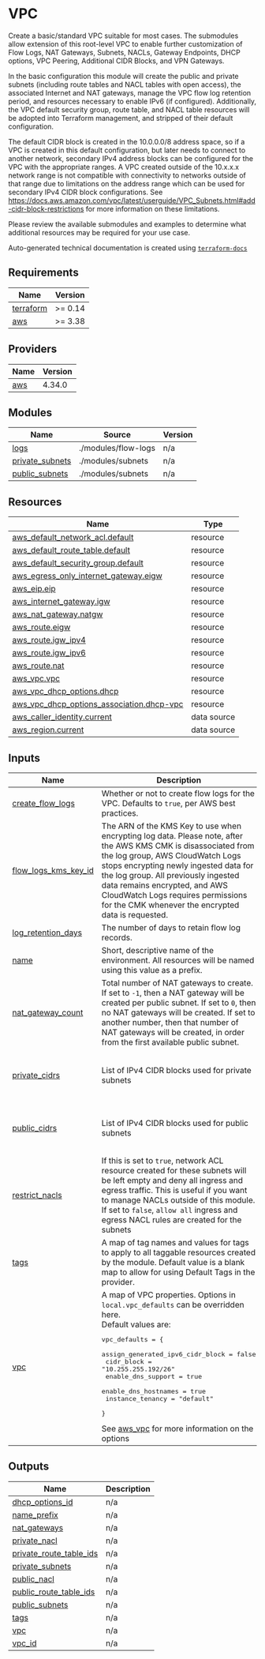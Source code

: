 # VPC

Create a basic/standard VPC suitable for most cases.  The submodules allow extension of this root-level VPC to enable
further customization of Flow Logs, NAT Gateways, Subnets, NACLs, Gateway Endpoints, DHCP options, VPC Peering, Additional CIDR Blocks, and VPN Gateways.

In the basic configuration this module will create the public and private subnets (including route tables and NACL tables
with open access), the associated Internet and NAT gateways, manage the VPC flow log retention period, and resources
necessary to enable IPv6 (if configured).  Additionally, the VPC default security group, route table, and NACL table
resources will be adopted into Terraform management, and stripped of their default configuration.

The default CIDR block is created in the 10.0.0.0/8 address space, so if a VPC is created in this default configuration,
but later needs to connect to another network, secondary IPv4 address blocks can be configured for the VPC with
the appropriate ranges.  A VPC created outside of the 10.x.x.x network range is not compatible with connectivity to networks outside of that range due to
limitations on the address range which can be used for secondary IPv4 CIDR block configurations. See
<https://docs.aws.amazon.com/vpc/latest/userguide/VPC_Subnets.html#add-cidr-block-restrictions> for more information on
these limitations.

Please review the available submodules and examples to determine what additional resources may be required for your use case.
<!-- BEGINNING OF PRE-COMMIT-TERRAFORM DOCS HOOK -->
Auto-generated technical documentation is created using [`terraform-docs`](https://terraform-docs.io/)

## Requirements

| Name | Version |
|------|---------|
| <a name="requirement_terraform"></a> [terraform](#requirement\_terraform) | >= 0.14 |
| <a name="requirement_aws"></a> [aws](#requirement\_aws) | >= 3.38 |

## Providers

| Name | Version |
|------|---------|
| <a name="provider_aws"></a> [aws](#provider\_aws) | 4.34.0 |

## Modules

| Name | Source | Version |
|------|--------|---------|
| <a name="module_logs"></a> [logs](#module\_logs) | ./modules/flow-logs | n/a |
| <a name="module_private_subnets"></a> [private\_subnets](#module\_private\_subnets) | ./modules/subnets | n/a |
| <a name="module_public_subnets"></a> [public\_subnets](#module\_public\_subnets) | ./modules/subnets | n/a |

## Resources

| Name | Type |
|------|------|
| [aws_default_network_acl.default](https://registry.terraform.io/providers/hashicorp/aws/latest/docs/resources/default_network_acl) | resource |
| [aws_default_route_table.default](https://registry.terraform.io/providers/hashicorp/aws/latest/docs/resources/default_route_table) | resource |
| [aws_default_security_group.default](https://registry.terraform.io/providers/hashicorp/aws/latest/docs/resources/default_security_group) | resource |
| [aws_egress_only_internet_gateway.eigw](https://registry.terraform.io/providers/hashicorp/aws/latest/docs/resources/egress_only_internet_gateway) | resource |
| [aws_eip.eip](https://registry.terraform.io/providers/hashicorp/aws/latest/docs/resources/eip) | resource |
| [aws_internet_gateway.igw](https://registry.terraform.io/providers/hashicorp/aws/latest/docs/resources/internet_gateway) | resource |
| [aws_nat_gateway.natgw](https://registry.terraform.io/providers/hashicorp/aws/latest/docs/resources/nat_gateway) | resource |
| [aws_route.eigw](https://registry.terraform.io/providers/hashicorp/aws/latest/docs/resources/route) | resource |
| [aws_route.igw_ipv4](https://registry.terraform.io/providers/hashicorp/aws/latest/docs/resources/route) | resource |
| [aws_route.igw_ipv6](https://registry.terraform.io/providers/hashicorp/aws/latest/docs/resources/route) | resource |
| [aws_route.nat](https://registry.terraform.io/providers/hashicorp/aws/latest/docs/resources/route) | resource |
| [aws_vpc.vpc](https://registry.terraform.io/providers/hashicorp/aws/latest/docs/resources/vpc) | resource |
| [aws_vpc_dhcp_options.dhcp](https://registry.terraform.io/providers/hashicorp/aws/latest/docs/resources/vpc_dhcp_options) | resource |
| [aws_vpc_dhcp_options_association.dhcp-vpc](https://registry.terraform.io/providers/hashicorp/aws/latest/docs/resources/vpc_dhcp_options_association) | resource |
| [aws_caller_identity.current](https://registry.terraform.io/providers/hashicorp/aws/latest/docs/data-sources/caller_identity) | data source |
| [aws_region.current](https://registry.terraform.io/providers/hashicorp/aws/latest/docs/data-sources/region) | data source |

## Inputs

| Name | Description | Type | Default | Required |
|------|-------------|------|---------|:--------:|
| <a name="input_create_flow_logs"></a> [create\_flow\_logs](#input\_create\_flow\_logs) | Whether or not to create flow logs for the VPC. Defaults to `true`, per AWS best practices. | `bool` | `true` | no |
| <a name="input_flow_logs_kms_key_id"></a> [flow\_logs\_kms\_key\_id](#input\_flow\_logs\_kms\_key\_id) | The ARN of the KMS Key to use when encrypting log data. Please note, after the AWS KMS CMK is disassociated from the log group, AWS CloudWatch Logs stops encrypting newly ingested data for the log group. All previously ingested data remains encrypted, and AWS CloudWatch Logs requires permissions for the CMK whenever the encrypted data is requested. | `string` | `null` | no |
| <a name="input_log_retention_days"></a> [log\_retention\_days](#input\_log\_retention\_days) | The number of days to retain flow log records. | `number` | `365` | no |
| <a name="input_name"></a> [name](#input\_name) | Short, descriptive name of the environment. All resources will be named using this value as a prefix. | `string` | n/a | yes |
| <a name="input_nat_gateway_count"></a> [nat\_gateway\_count](#input\_nat\_gateway\_count) | Total number of NAT gateways to create. If set to `-1`, then a NAT gateway will be created per public subnet. If set to `0`, then no NAT gateways will be created. If set to another number, then that number of NAT gateways will be created, in order from the first available public subnet. | `number` | `-1` | no |
| <a name="input_private_cidrs"></a> [private\_cidrs](#input\_private\_cidrs) | List of IPv4 CIDR blocks used for private subnets | `list(string)` | <pre>[<br>  "10.255.255.224/28",<br>  "10.255.255.240/28"<br>]</pre> | no |
| <a name="input_public_cidrs"></a> [public\_cidrs](#input\_public\_cidrs) | List of IPv4 CIDR blocks used for public subnets | `list(string)` | <pre>[<br>  "10.255.255.192/28",<br>  "10.255.255.208/28"<br>]</pre> | no |
| <a name="input_restrict_nacls"></a> [restrict\_nacls](#input\_restrict\_nacls) | If this is set to `true`, network ACL resource created for these subnets will be left empty and deny all ingress and egress traffic. This is useful if you want to manage NACLs outside of this module. If set to `false`, `allow all` ingress and egress NACL rules are created for the subnets | `bool` | `false` | no |
| <a name="input_tags"></a> [tags](#input\_tags) | A map of tag names and values for tags to apply to all taggable resources created by the module. Default value is a blank map to allow for using Default Tags in the provider. | `map(string)` | `{}` | no |
| <a name="input_vpc"></a> [vpc](#input\_vpc) | A map of VPC properties. Options in `local.vpc_defaults` can be overridden here.<br>  Default values are:<pre>vpc_defaults = {<br>    assign_generated_ipv6_cidr_block = false<br>    cidr_block                       = "10.255.255.192/26"<br>    enable_dns_support               = true<br>    enable_dns_hostnames             = true<br>    instance_tenancy                 = "default"<br>  }</pre>See [aws\_vpc](https://registry.terraform.io/providers/hashicorp/aws/latest/docs/resources/vpc) for more information on the options | `map(string)` | `{}` | no |

## Outputs

| Name | Description |
|------|-------------|
| <a name="output_dhcp_options_id"></a> [dhcp\_options\_id](#output\_dhcp\_options\_id) | n/a |
| <a name="output_name_prefix"></a> [name\_prefix](#output\_name\_prefix) | n/a |
| <a name="output_nat_gateways"></a> [nat\_gateways](#output\_nat\_gateways) | n/a |
| <a name="output_private_nacl"></a> [private\_nacl](#output\_private\_nacl) | n/a |
| <a name="output_private_route_table_ids"></a> [private\_route\_table\_ids](#output\_private\_route\_table\_ids) | n/a |
| <a name="output_private_subnets"></a> [private\_subnets](#output\_private\_subnets) | n/a |
| <a name="output_public_nacl"></a> [public\_nacl](#output\_public\_nacl) | n/a |
| <a name="output_public_route_table_ids"></a> [public\_route\_table\_ids](#output\_public\_route\_table\_ids) | n/a |
| <a name="output_public_subnets"></a> [public\_subnets](#output\_public\_subnets) | n/a |
| <a name="output_tags"></a> [tags](#output\_tags) | n/a |
| <a name="output_vpc"></a> [vpc](#output\_vpc) | n/a |
| <a name="output_vpc_id"></a> [vpc\_id](#output\_vpc\_id) | n/a |
<!-- END OF PRE-COMMIT-TERRAFORM DOCS HOOK -->

